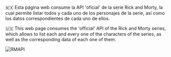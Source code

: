 🇲🇽 Esta página web consume la API 'oficial' de la serie Rick and Morty, la cual permite listar todos y cada uno de los personajes de la serie, así como los datos correspondientes 
   de cada uno de ellos.
   
🇺🇸 This web page consumes the 'official' API of the Rick and Morty series, which allows to list each and every one of the characters of the series, as well as the corresponding 
   data of each one of them.

![RMAPI](https://github.com/MauricioBarrueta/RickAndMortyAPI/assets/60496232/6de34fbf-739f-473f-a5ae-286c0a67a705)
